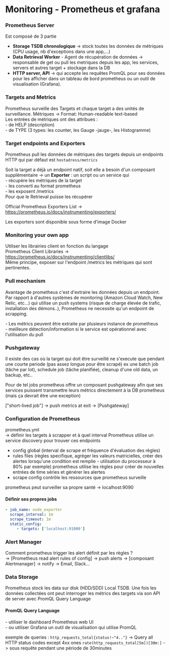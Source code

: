 # Monitoring - Prometheus et grafana

### Prometheus Server
Est composé de 3 partie
- **Storage TSDB chronologique** -> stock toutes les données de métriques (CPU usage, nb d'exceptions dans une app,...)
- **Data Retrieval Worker** - Agent de récupération de données -> responsable de get ou pull les metriques depuis les app, les services, servers et autres target + stockage dans la DB
- **HTTP server, API** -> qui accepte les requêtes PromQL pour ses données pour les afficher dans un tableau de bord prometheus ou un outil de visualisation (Grafana).

### Targets and Metrics
Prometheus surveille des Targets et chaque target a des unités de surveillance.
Métriques -> Format: Human-readable text-based   
Les entrées de métriques ont des attribues :    
\- de HELP (description)   
\- de TYPE (3 types: les counter, les Gauge -jauge-, les Histogramme)


### Target endpoints and Exporters
Prometheus pull les données de métriques des targets depuis un endpoints HTTP qui par défaut est `hostadress/metrics`

Soit la target a déjà un endpoint natif, soit elle a besoin d'un composant supplémentaire 
-> un **Exporter** : un script ou un service qui    
	- récupère les métriques de la target    
	- les converti au format prometheus   
	- les exposent /metrics   
Pour que le Retrieval puisse les récupérer

Official Prometheus Exporters List -> https://prometheus.io/docs/instrumenting/exporters/   

Les exporters sont disponible sous forme d'image Docker


### Monitoring your own app
Utiliser les librairies client en fonction du langage   
Prometheus Client Libraries -> https://prometheus.io/docs/instrumenting/clientlibs/   
Même principe, exposer sur l'endpoint /metrics les métriques qui sont pertinentes.

### Pull mechanism
Avantage de prometheus c'est d'extraire les données depuis un endpoint. Par rapport à d'autres systèmes de monitoring (Amazon Cloud Watch, New Relic, etc...) qui utilise un push systems (risque de charge élevée de trafic, installation des démons..), Prometheus ne necessite qu'un endpoint de scrapping.

\- Les métrics peuvent être extraite par plusieurs instance de prometheus   
\- meilleure détection/information si le service est opérationnel avec l'utilisation du pull

### Pushgateway
Il existe des cas où la target qui doit être surveillé ne s'execute que pendant une courte periode (pas assez longue pour être scrapé) ex une batch job (tâche par lot), schedule job (tâche planifiée), cleanup d'une old data, un backup, etc..

Pour de tel jobs prometheus offre un composant pushgateway afin que ses services puissent transmettre leurs métrics directement à la DB prometheus (mais ça devrait être une exception) 

["short-lived job"] -> push metrics at exit -> [Pushgateway]


### Configuration de Prometheus
prometheus.yml   
-> définir les targets à scrapper et à quel interval
Prometheus utilise un service discovery pour trouver ces endpoints
- config global (interval de scrape et fréquence d'évaluation des règles)
- rules files (règles specifique, agréger les valeurs matricielles, créer des alertes lorsqu'une condition est remplie - utilisation du processeur à 80% par exemple) prometheus utilise les règles pour créer de nouvelles entrées de time séries et générer les alertes
- scrape config contrôle les ressources que prometheus surveille

prometheus peut surveiller sa propre santé -> localhost:9090

#### Définir ses propres jobs
```yaml
- job_name: node_exporter
  scrape_interval: 1m
  scrape_timeout: 1m
  static_config:
     - targets: ['localhost:91000']
```

### Alert Manager
Comment prometheus trigger les alert définit par les règles ?    
-> [Prometheus read alert rules of config] -> push alerts -> [composant Alertmanager] -> notify -> Email, Slack...


### Data Storage
Prometheus stock les data sur disk (HDD/SDD) Local TSDB. Une fois les données collectées ont peut interroger les métrics des targets via son API de server avec PromQL Query Language

#### PromQL Query Language
\- utiliser le dashboard Prometheus web UI    
\- ou utiliser Grafana un outil de visualisation qui utilise PromQL    

exemple de queries :
`http_requests_total{status!~"4.."}` -> Query all HTTP status codes except 4xx ones
`rate(http_requests_total[5m])[30m:]` -> sous requête pendant une période de 30minutes